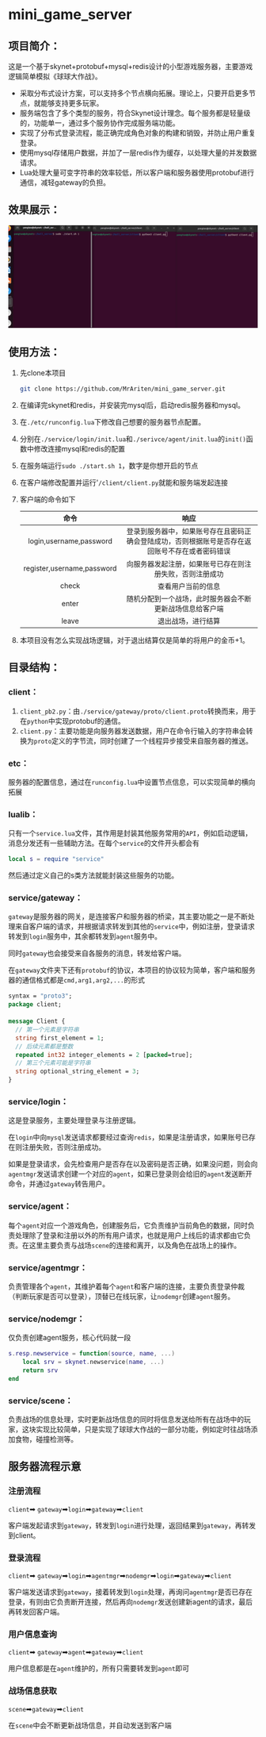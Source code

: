 # mini_game_server

## 项目简介：

这是一个基于skynet+protobuf+mysql+redis设计的小型游戏服务器，主要游戏逻辑简单模拟《球球大作战》。

- 采取分布式设计方案，可以支持多个节点横向拓展。理论上，只要开启更多节点，就能够支持更多玩家。
- 服务端包含了多个类型的服务，符合Skynet设计理念。每个服务都是轻量级的，功能单一，通过多个服务协作完成服务端功能。
- 实现了分布式登录流程，能正确完成角色对象的构建和销毁，并防止用户重复登录。
- 使用mysql存储用户数据，并加了一层redis作为缓存，以处理大量的并发数据请求。
- Lua处理大量可变字符串的效率较低，所以客户端和服务器使用protobuf进行通信，减轻gateway的负担。



## 效果展示：

![Alt text](./SHOW.gif)



## 使用方法：

1. 先clone本项目

   ```bash
   git clone https://github.com/MrAriten/mini_game_server.git
   ```

2. 在编译完skynet和redis，并安装完mysql后，启动redis服务器和mysql。

3. 在`./etc/runconfig.lua`下修改自己想要的服务器节点配置。

4. 分别在`./service/login/init.lua`和`./serivce/agent/init.lua`的`init()`函数中修改连接mysql和redis的配置

5. 在服务端运行`sudo ./start.sh 1`，数字是你想开启的节点

6. 在客户端修改配置并运行'`/client/client.py`就能和服务端发起连接

7. 客户端的命令如下

   |            命令            |                             响应                             |
   | :------------------------: | :----------------------------------------------------------: |
   |  login,username,password   | 登录到服务器中，如果账号存在且密码正确会登陆成功，否则根据账号是否存在返回账号不存在或者密码错误 |
   | register,username,password |   向服务器发起注册，如果账号已存在则注册失败，否则注册成功   |
   |           check            |                      查看用户当前的信息                      |
   |           enter            |   随机分配到一个战场，此时服务器会不断更新战场信息给客户端   |
   |           leave            |                      退出战场，进行结算                      |

8. 本项目没有怎么实现战场逻辑，对于退出结算仅是简单的将用户的金币+1。



## 目录结构：

### client：

1. `client_pb2.py`：由`./service/gateway/proto/client.proto`转换而来，用于在`python`中实现protobuf的通信。
2. `client.py`：主要功能是向服务器发送数据，用户在命令行输入的字符串会转换为`proto`定义的字节流，同时创建了一个线程异步接受来自服务器的推送。

### etc：

服务器的配置信息，通过在`runconfig.lua`中设置节点信息，可以实现简单的横向拓展

### lualib：

只有一个`service.lua`文件，其作用是封装其他服务常用的`API`，例如启动逻辑，消息分发还有一些辅助方法。在每个`service`的文件开头都会有

```lua
local s = require "service"
```

然后通过定义自己的s类方法就能封装这些服务的功能。

### service/gateway：

`gateway`是服务器的网关，是连接客户和服务器的桥梁，其主要功能之一是不断处理来自客户端的请求，并根据请求转发到其他的`service`中，例如注册，登录请求转发到`login`服务中，其余都转发到`agent`服务中。

同时`gateway`也会接受来自各服务的消息，转发给客户端。

在`gateway`文件夹下还有`protobuf`的协议，本项目的协议较为简单，客户端和服务器的通信格式都是`cmd,arg1,arg2,...`的形式

```protobuf
syntax = "proto3";
package client;

message Client {
  // 第一个元素是字符串
  string first_element = 1;
  // 后续元素都是整数
  repeated int32 integer_elements = 2 [packed=true];
  // 第三个元素可能是字符串
  string optional_string_element = 3;
}
```

### service/login：

这是登录服务，主要处理登录与注册逻辑。

在`login`中向`mysql`发送请求都要经过查询`redis`，如果是注册请求，如果账号已存在则注册失败，否则注册成功。

如果是登录请求，会先检查用户是否存在以及密码是否正确，如果没问题，则会向`agentmgr`发送请求创建一个对应的`agent`，如果已登录则会给旧的`agent`发送断开命令，并通过`gateway`转告用户。

### service/agent：

每个`agent`对应一个游戏角色，创建服务后，它负责维护当前角色的数据，同时负责处理除了登录和注册以外的所有用户请求，也就是用户上线后的请求都由它负责。在这里主要负责与战场`scene`的连接和离开，以及角色在战场上的操作。

### service/agentmgr：

负责管理各个`agent`，其维护着每个`agent`和客户端的连接，主要负责登录仲裁（判断玩家是否可以登录），顶替已在线玩家，让`nodemgr`创建`agent`服务。

### service/nodemgr：

仅负责创建agent服务，核心代码就一段

```lua
s.resp.newservice = function(source, name, ...)
	local srv = skynet.newservice(name, ...)
	return srv
end
```

### service/scene：

负责战场的信息处理，实时更新战场信息的同时将信息发送给所有在战场中的玩家，这块实现比较简单，只是实现了球球大作战的一部分功能，例如定时往战场添加食物，碰撞检测等。



## 服务器流程示意

### 注册流程

`client`➡ `gateway`➡`login`➡`gateway`➡`client`

客户端发起请求到`gateway`，转发到`login`进行处理，返回结果到`gateway`，再转发到client。

### 登录流程

`client`➡ `gateway`➡`login`➡`agentmgr`➡`nodemgr`➡`login`➡`gateway`➡`client`

客户端发送请求到`gateway`，接着转发到`login`处理，再询问`agentmgr`是否已存在登录，有则由它负责断开连接，然后再向`nodemgr`发送创建新agent的请求，最后再转发回客户端。

### 用户信息查询

`client`➡ `gateway`➡`agent`➡`gateway`➡`client`

用户信息都是在`agent`维护的，所有只需要转发到`agent`即可

### 战场信息获取

`scene`➡`gateway`➡`client`

在`scene`中会不断更新战场信息，并自动发送到客户端

